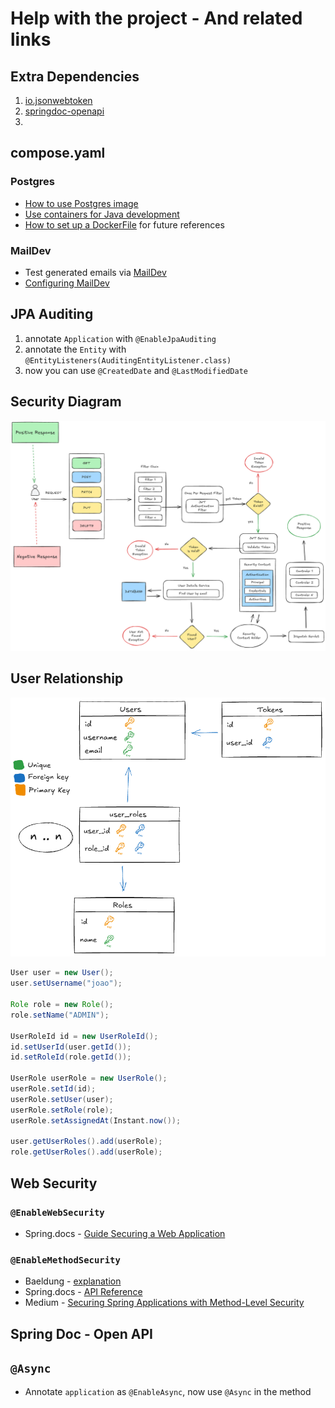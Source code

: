 # Help with the project - And related links

## Extra Dependencies

1. [io.jsonwebtoken](https://github.com/jwtk/jjwt?tab=readme-ov-file#maven)
2. [springdoc-openapi](https://springdoc.org/#getting-started)
3.

## compose.yaml

### Postgres

- [How to use Postgres image](https://docs.docker.com/guides/java/develop/#dockerfile-for-development)
- [Use containers for Java development](https://docs.docker.com/guides/java/develop/)
- [How to set up a DockerFile](https://docs.docker.com/guides/java/develop/#dockerfile-for-development) for future references

### MailDev

- Test generated emails via [MailDev](https://github.com/maildev/maildev)
- [Configuring MailDev](https://github.com/maildev/maildev?tab=readme-ov-file#configure-your-project)

## JPA Auditing

1. annotate `Application` with `@EnableJpaAuditing`
2. annotate the `Entity` with `@EntityListeners(AuditingEntityListener.class)`
3. now you can use `@CreatedDate` and `@LastModifiedDate`

## Security Diagram

![Security Diagram](diagrams/Security.png)

## User Relationship

![User Relationship](diagrams/Database.png)

```java
User user = new User();
user.setUsername("joao");

Role role = new Role();
role.setName("ADMIN");

UserRoleId id = new UserRoleId();
id.setUserId(user.getId());
id.setRoleId(role.getId());

UserRole userRole = new UserRole();
userRole.setId(id);
userRole.setUser(user);
userRole.setRole(role);
userRole.setAssignedAt(Instant.now());

user.getUserRoles().add(userRole);
role.getUserRoles().add(userRole);
```

## Web Security

### `@EnableWebSecurity`

- Spring.docs - [Guide Securing a Web Application](https://spring.io/guides/gs/securing-web#initial)

### `@EnableMethodSecurity`

- Baeldung - [explanation](https://www.baeldung.com/spring-enablemethodsecurity)
- Spring.docs - [API Reference](https://docs.spring.io/spring-security/reference/servlet/authorization/method-security.html)
- Medium - [Securing Spring Applications with Method-Level Security](https://medium.com/@punnapavankumar9/securing-spring-applications-with-method-level-security-5fb70811179e)

## Spring Doc - Open API

## `@Async`

- Annotate `application` as `@EnableAsync`, now use `@Async` in the method
